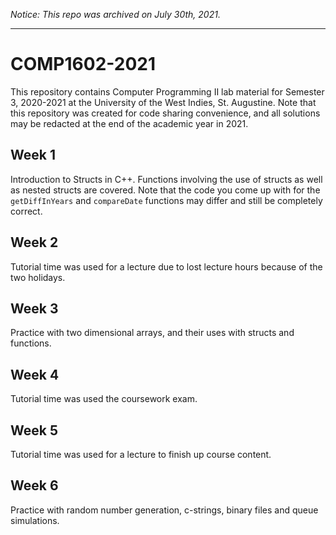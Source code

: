 *Notice: This repo was archived on July 30th, 2021.*

---

# COMP1602-2021

This repository contains Computer Programming II lab material for Semester 3, 2020-2021 at the University of the West Indies, St. Augustine. Note that this repository was created for code sharing convenience, and all solutions may be redacted at the end of the academic year in 2021.

## Week 1

Introduction to Structs in C++. Functions involving the use of structs as well as nested structs are covered. Note that the code you come up with for the `getDiffInYears` and `compareDate` functions may differ and still be completely correct.

## Week 2

Tutorial time was used for a lecture due to lost lecture hours because of the two holidays.

## Week 3

Practice with two dimensional arrays, and their uses with structs and functions.

## Week 4

Tutorial time was used the coursework exam.

## Week 5

Tutorial time was used for a lecture to finish up course content.

## Week 6

Practice with random number generation, c-strings, binary files and queue simulations.